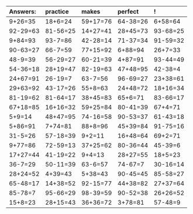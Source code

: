 | Answers: | practice | makes | perfect | ! |
| :--- | :--- | :--- | :--- | :--- |
| 9+26=35 | 18+6=24 | 59+17=76 | 64-38=26 | 6+58=64 | 
| 92-29=63 | 81-56=25 | 14+27=41 | 28+45=73 | 93-68=25 | 
| 9+84=93 | 93-7=86 | 42-28=14 | 71-37=34 | 91-59=32 | 
| 90-63=27 | 66-7=59 | 77+15=92 | 6+88=94 | 26+7=33 | 
| 48-9=39 | 56-29=27 | 60-21=39 | 4+87=91 | 93-44=49 | 
| 54-36=18 | 28+19=47 | 82-19=63 | 47+48=95 | 42-38=4 | 
| 24+67=91 | 26-19=7 | 63-7=56 | 96-69=27 | 23+38=61 | 
| 29+63=92 | 43-17=26 | 55+8=63 | 24+48=72 | 18+16=34 | 
| 81-19=62 | 81-64=17 | 38+45=83 | 65+6=71 | 83-66=17 | 
| 67+18=85 | 16+16=32 | 59+25=84 | 80-41=39 | 67+4=71 | 
| 5+9=14 | 48+47=95 | 74-16=58 | 90-53=37 | 61-43=18 | 
| 5+86=91 | 7+74=81 | 88+8=96 | 45+39=84 | 91-75=16 | 
| 31-5=26 | 57-18=39 | 9+2=11 | 16+48=64 | 69+2=71 | 
| 9+77=86 | 72-59=13 | 37+25=62 | 80-36=44 | 45-39=6 | 
| 17+27=44 | 41-19=22 | 9+4=13 | 28+27=55 | 18+5=23 | 
| 36-7=29 | 50-11=39 | 63-6=57 | 74-67=7 | 30-16=14 | 
| 28+24=52 | 4+39=43 | 5+38=43 | 90-45=45 | 85-58=27 | 
| 65-48=17 | 14+38=52 | 92-15=77 | 44+38=82 | 27+37=64 | 
| 85-78=7 | 95-66=29 | 98-39=59 | 90-52=38 | 26+26=52 | 
| 15+8=23 | 28+15=43 | 36+36=72 | 3+78=81 | 57-48=9 | 
